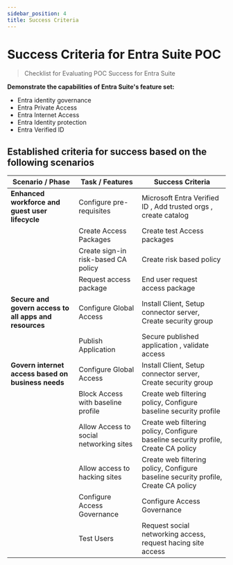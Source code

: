 ```yaml
---
sidebar_position: 4
title: Success Criteria
---
```


# Success Criteria for Entra Suite POC

> Checklist for Evaluating POC Success for Entra Suite

**Demonstrate the capabilities of Entra Suite's feature set:** 

* Entra identity governance
* Entra Private Access
* Entra Internet Access
* Entra Identity protection
* Entra Verified ID

## Established criteria for success based on the following scenarios

| Scenario / Phase                                       | Task / Features                         | Success Criteria                                                                   |
|--------------------------------------------------------|-----------------------------------------|------------------------------------------------------------------------------------|
| **Enhanced workforce and guest user lifecycle**        | Configure pre-requisites                | Microsoft Entra Verified ID , Add trusted orgs , create catalog                    |
|                                                        | Create Access Packages                  | Create test Access packages                                                        |
|                                                        | Create sign-in risk-based CA policy     | Create risk based policy                                                           |
|                                                        | Request access package                  | End user request access package                                                    |
| **Secure and govern access to all apps and resources** | Configure Global Access                 | Install Client, Setup connector server, Create security group                      |
|                                                        | Publish Application                     | Secure published application , validate access                                     |
| **Govern internet access based on business needs**     | Configure Global Access                 | Install Client, Setup connector server, Create security group                      |
|                                                        | Block Access with baseline profile      | Create web filtering policy, Configure baseline security profile                   |
|                                                        | Allow Access to social networking sites | Create web filtering policy, Configure baseline security profile, Create CA policy |
|                                                        | Allow access to hacking sites           | Create web filtering policy, Configure baseline security profile, Create CA policy |
|                                                        | Configure Access  Governance            | Configure Access  Governance                                                       |
|                                                        | Test Users                              | Request social networking access, request hacing site access                       |
